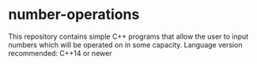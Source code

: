 # number-operations
This repository contains simple C++ programs that allow the user to input numbers which will be operated on in some capacity.
Language version recommended: C++14 or newer
